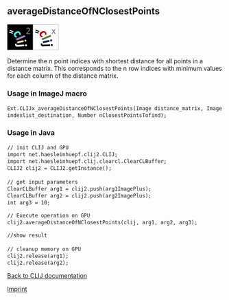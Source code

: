## averageDistanceOfNClosestPoints
![Image](images/mini_clij2_logo.png)![Image](images/mini_clijx_logo.png)

Determine the n point indices with shortest distance for all points in a distance matrix.
This corresponds to the n row indices with minimum values for each column of the distance matrix.

### Usage in ImageJ macro
```
Ext.CLIJx_averageDistanceOfNClosestPoints(Image distance_matrix, Image indexlist_destination, Number nClosestPointsTofind);
```


### Usage in Java
```
// init CLIJ and GPU
import net.haesleinhuepf.clij2.CLIJ;
import net.haesleinhuepf.clij.clearcl.ClearCLBuffer;
CLIJ2 clij2 = CLIJ2.getInstance();

// get input parameters
ClearCLBuffer arg1 = clij2.push(arg1ImagePlus);
ClearCLBuffer arg2 = clij2.push(arg2ImagePlus);
int arg3 = 10;
```

```
// Execute operation on GPU
clij2.averageDistanceOfNClosestPoints(clij, arg1, arg2, arg3);
```

```
//show result

// cleanup memory on GPU
clij2.release(arg1);
clij2.release(arg2);
```


[Back to CLIJ documentation](https://clij.github.io/)

[Imprint](https://clij.github.io/imprint)
